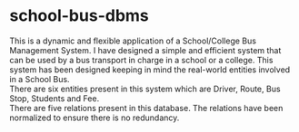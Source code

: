 # school-bus-dbms
This is a dynamic and flexible application of a School/College Bus Management System. I have designed a simple and efficient system that can be used by a bus transport in charge in a school or a college. This system has been designed keeping in mind the real-world entities involved in a School Bus.  
There are six entities present in this system which are Driver, Route, Bus Stop, Students and Fee.  
There are five relations present in this database. The relations have been normalized to ensure there is no redundancy.  
